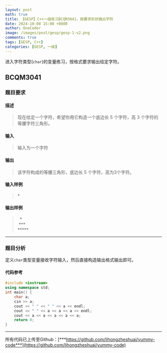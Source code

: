 ```yaml
---
layout: post
math: true
title: 【GESP】C++一级练习BCQM3041，按要求形状输出字符
date: 2024-10-08 15:00 +0800
author: OneCoder
image: /images/post/gesp/gesp-1-v2.png
comments: true
tags: [GESP, C++]
categories: [GESP, 一级]
---
```

进入字符类型(`char`)的变量练习，按格式要求输出给定字符。

<!--more-->

## BCQM3041

### 题目要求

#### 描述

>现在给定一个字符，希望你用它构造一个底边长 5 个字符，高 3 个字符的等腰字符三角形。

#### 输入

>输入为一个字符

#### 输出

>该字符构成的等腰三角形，底边长 5 个字符，高为3个字符。

#### 输入样例

>\*

#### 输出样例

> &ensp;\*  
> &nbsp;\*\*\*  
> \*\*\*\*\*  

---

### 题目分析

定义`char`类型变量接收字符输入，然后直接构造输出格式输出即可。

#### 代码参考

```cpp
#include <iostream>
using namespace std;
int main() {
    char a;
    cin >> a;
    cout << " " << " " << a << endl;
    cout << " " << a << a << a << endl;
    cout << a << a << a << a << a;
    return 0;
}
```

---

所有代码已上传至Github：[***https://github.com/lihongzheshuai/yummy-code***](https://github.com/lihongzheshuai/yummy-code)
